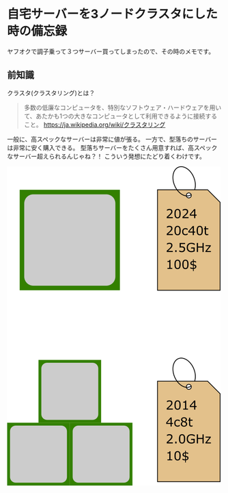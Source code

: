 # 自宅サーバーを3ノードクラスタにした時の備忘録
ヤフオクで調子乗って３つサーバー買ってしまったので、その時のメモです。

## 前知識
クラスタ(クラスタリング)とは？
> 多数の低廉なコンピュータを、特別なソフトウェア・ハードウェアを用いて、あたかも1つの大きなコンピュータとして利用できるように接続すること。
https://ja.wikipedia.org/wiki/クラスタリング

一般に、高スペックなサーバーは非常に値が張る。
一方で、型落ちのサーバーは非常に安く購入できる。
型落ちサーバーをたくさん用意すれば、高スペックなサーバー超えられるんじゃね？！
こういう発想にたどり着くわけです。

![figure001_年代とcpuの性能の差](./figure/fig1.png)
